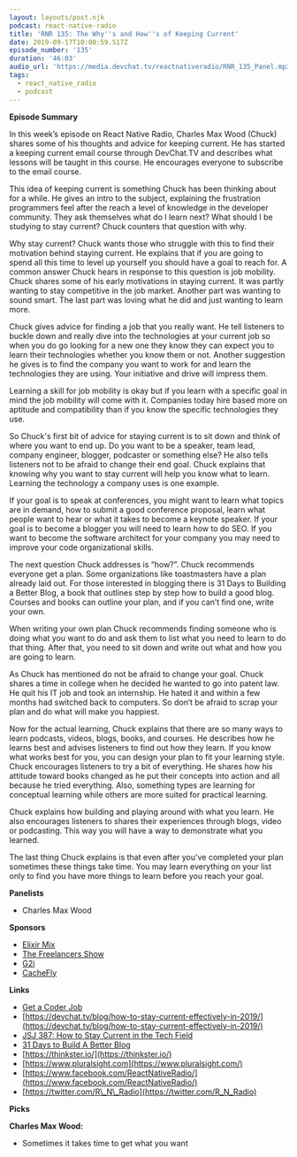 ```yaml
---
layout: layouts/post.njk
podcast: react-native-radio
title: 'RNR 135: The Why''s and How''s of Keeping Current'
date: 2019-09-17T10:00:59.517Z
episode_number: '135'
duration: '46:03'
audio_url: 'https://media.devchat.tv/reactnativeradio/RNR_135_Panel.mp3'
tags:
  - react_native_radio
  - podcast
---
```

**Episode Summary**

 In this week’s episode on React Native Radio, Charles Max Wood (Chuck) shares some of his thoughts and advice for keeping current. He has started a keeping current email course through DevChat.TV and describes what lessons will be taught in this course. He encourages everyone to subscribe to the email course.

This idea of keeping current is something Chuck has been thinking about for a while. He gives an intro to the subject, explaining the frustration programmers feel after the reach a level of knowledge in the developer community. They ask themselves what do I learn next? What should I be studying to stay current? Chuck counters that question with why.

Why stay current? Chuck wants those who struggle with this to find their motivation behind staying current. He explains that if you are going to spend all this time to level up yourself you should have a goal to reach for. A common answer Chuck hears in response to this question is job mobility. Chuck shares some of his early motivations in staying current. It was partly wanting to stay competitive in the job market. Another part was wanting to sound smart. The last part was loving what he did and just wanting to learn more.  

Chuck gives advice for finding a job that you really want. He tell listeners to buckle down and really dive into the technologies at your current job so when you do go looking for a new one they know they can expect you to learn their technologies whether you know them or not. Another suggestion he gives is to find the company you want to work for and learn the technologies they are using. Your initiative and drive will impress them.

Learning a skill for job mobility is okay but if you learn with a specific goal in mind the job mobility will come with it. Companies today hire based more on aptitude and compatibility than if you know the specific technologies they use. 

So Chuck's first bit of advice for staying current is to sit down and think of where you want to end up. Do you want to be a speaker, team lead, company engineer, blogger, podcaster or something else? He also tells listeners not to be afraid to change their end goal. Chuck explains that knowing why you want to stay current will help you know what to learn. Learning the technology a company uses is one example. 

If your goal is to speak at conferences, you might want to learn what topics are in demand, how to submit a good conference proposal, learn what people want to hear or what it takes to become a keynote speaker. If your goal is to become a blogger you will need to learn how to do SEO. If you want to become the software architect for your company you may need to improve your code organizational skills. 

The next question Chuck addresses is “how?”. Chuck recommends everyone get a plan. Some organizations like toastmasters have a plan already laid out. For those interested in blogging there is 31 Days to Building a Better Blog, a book that outlines step by step how to build a good blog. Courses and books can outline your plan, and if you can’t find one, write your own. 

When writing your own plan Chuck recommends finding someone who is doing what you want to do and ask them to list what you need to learn to do that thing. After that, you need to sit down and write out what and how you are going to learn.

As Chuck has mentioned do not be afraid to change your goal. Chuck shares a time in college when he decided he wanted to go into patent law. He quit his IT job and took an internship. He hated it and within a few months had switched back to computers.  So don’t be afraid to scrap your plan and do what will make you happiest.

Now for the actual learning, Chuck explains that there are so many ways to learn podcasts, videos, blogs, books, and courses. He describes how he learns best and advises listeners to find out how they learn. If you know what works best for you, you can design your plan to fit your learning style. Chuck encourages listeners to try a bit of everything. He shares how his attitude toward books changed as he put their concepts into action and all because he tried everything. Also, something types are learning for conceptual learning while others are more suited for practical learning. 

Chuck explains how building and playing around with what you learn. He also encourages listeners to shares their experiences through blogs, video or podcasting. This way you will have a way to demonstrate what you learned. 

The last thing Chuck explains is that even after you've completed your plan sometimes these things take time. You may learn everything on your list only to find you have more things to learn before you reach your goal. 

**Panelists**

- Charles Max Wood

**Sponsors**

- [Elixir Mix](https://devchat.tv/elixir-mix/)
- [The Freelancers Show](https://devchat.tv/freelancers/)
- [G2i](https://www.g2i.co/?utm_source=React_Native_Radio&amp;utm_medium=Podcast)
- [CacheFly](https://www.cachefly.com/)

**Links**

- [Get a Coder Job](https://leanpub.com/backdoor)
- [https://devchat.tv/blog/how-to-stay-current-effectively-in-2019/](https://devchat.tv/blog/how-to-stay-current-effectively-in-2019/)
- [JSJ 387: How to Stay Current in the Tech Field](https://devchat.tv/js-jabber/jsj-387-how-to-stay-current-in-the-tech-field/)
- [31 Days to Build A Better Blog](https://problogger.com/31-days-to-build-a-better-blog-join-9100-other-bloggers-today/)
- [https://thinkster.io/](https://thinkster.io/)
- [https://www.pluralsight.com](https://www.pluralsight.com/)
- [https://www.facebook.com/ReactNativeRadio/](https://www.facebook.com/ReactNativeRadio/)
- [https://twitter.com/R\_N\_Radio](https://twitter.com/R_N_Radio)

**Picks**

**Charles Max Wood:**

- Sometimes it takes time to get what you want
